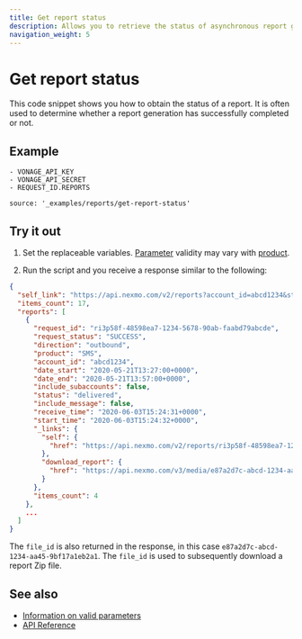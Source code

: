 ```yaml
---
title: Get report status
description: Allows you to retrieve the status of asynchronous report generation.
navigation_weight: 5
---
```


# Get report status

This code snippet shows you how to obtain the status of a report. It is often used to determine whether a report generation has successfully completed or not.

## Example

```snippet_variables
- VONAGE_API_KEY
- VONAGE_API_SECRET
- REQUEST_ID.REPORTS
```

```code_snippets
source: '_examples/reports/get-report-status'
```

## Try it out

1. Set the replaceable variables. [Parameter](/reports/code-snippets/before-you-begin#parameters) validity may vary with [product](/reports/code-snippets/before-you-begin#product).

2. Run the script and you receive a response similar to the following:

```json
{
  "self_link": "https://api.nexmo.com/v2/reports?account_id=abcd1234&status=SUCCESS",
  "items_count": 17,
  "reports": [
    {
      "request_id": "ri3p58f-48598ea7-1234-5678-90ab-faabd79abcde",
      "request_status": "SUCCESS",
      "direction": "outbound",
      "product": "SMS",
      "account_id": "abcd1234",
      "date_start": "2020-05-21T13:27:00+0000",
      "date_end": "2020-05-21T13:57:00+0000",
      "include_subaccounts": false,
      "status": "delivered",
      "include_message": false,
      "receive_time": "2020-06-03T15:24:31+0000",
      "start_time": "2020-06-03T15:24:32+0000",
      "_links": {
        "self": {
          "href": "https://api.nexmo.com/v2/reports/ri3p58f-48598ea7-1234-5678-90ab-faabd79abcde"
        },
        "download_report": {
          "href": "https://api.nexmo.com/v3/media/e87a2d7c-abcd-1234-aa45-9bf17a1eb2a1"
        }
      },
      "items_count": 4
    },
    ...
  ]
}
```

The `file_id` is also returned in the response, in this case `e87a2d7c-abcd-1234-aa45-9bf17a1eb2a1`. The `file_id` is used to subsequently download a report Zip file.

## See also

* [Information on valid parameters](/reports/code-snippets/before-you-begin#parameters)
* [API Reference](/api/reports)
